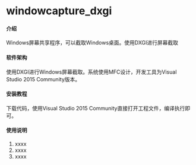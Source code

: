 # windowcapture_dxgi

#### 介绍
Windows屏幕共享程序，可以截取Windows桌面。使用DXGI进行屏幕截取

#### 软件架构
使用DXGI进行Windows屏幕截取。系统使用MFC设计，开发工具为Visual Studio 2015 Community版本。


#### 安装教程

下载代码，使用Visual Studio 2015 Community直接打开工程文件，编译执行即可。

#### 使用说明

1.  xxxx
2.  xxxx
3.  xxxx

